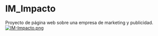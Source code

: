 # IM_Impacto
Proyecto de página web sobre una empresa de marketing y publicidad.
[![IM-Impacto.png](https://i.postimg.cc/dQR2BFRk/IM-Impacto.png)](https://postimg.cc/4ndHfrSs)
